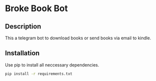 # Broke Book Bot

## Description
This a telegram bot to download books or send books via email to kindle.

## Installation
Use pip to install all neccessary dependencies.
```bash
pip install -r requirements.txt
```